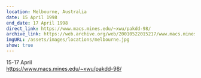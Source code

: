 ```yaml
---
location: Melbourne, Australia
date: 15 April 1998
end_date: 17 April 1998
direct_link: https://www.macs.mines.edu/~xwu/pakdd-98/
archive_link: https://web.archive.org/web/20010522015217/www.macs.mines.edu/~xwu/pakdd-98/
imgURL: /assets/images/locations/melbourne.jpg
show: true
---
```

15-17 April
<br>
<a href="https://www.macs.mines.edu/~xwu/pakdd-98/">https://www.macs.mines.edu/~xwu/pakdd-98/</a>